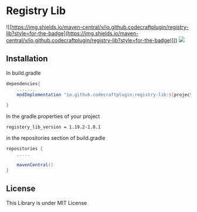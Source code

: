 # Registry Lib
![[https://img.shields.io/maven-central/v/io.github.codecraftplugin/registry-lib?style=for-the-badge](https://img.shields.io/maven-central/v/io.github.codecraftplugin/registry-lib?style=for-the-badge)]()
![](https://img.shields.io/badge/CodeCraft-Just_a_miecraft_coder-aqua?style=for-the-badge)

## Installation

In build.gradle

```groovy
dependencies{
    .......
    modImplementation "io.github.codecraftplugin:registry-lib:${project.registery_lib_version}"

}
```
In the gradle.properties of your project
```properties
registery_lib_version = 1.19.2-1.0.1
```
in the repositories section of build.gradle
```groovy
repositories {
    .....

    mavenCentral()
}
```
## License
This Library is under MIT License



